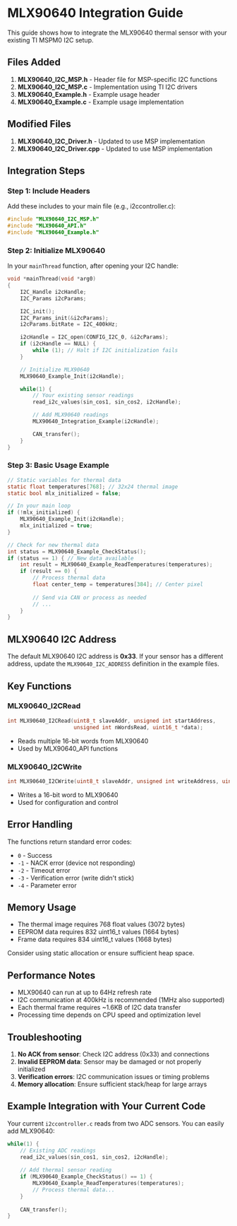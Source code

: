 # MLX90640 Integration Guide

This guide shows how to integrate the MLX90640 thermal sensor with your existing TI MSPM0 I2C setup.

## Files Added

1. **MLX90640_I2C_MSP.h** - Header file for MSP-specific I2C functions
2. **MLX90640_I2C_MSP.c** - Implementation using TI I2C drivers
3. **MLX90640_Example.h** - Example usage header
4. **MLX90640_Example.c** - Example usage implementation

## Modified Files

1. **MLX90640_I2C_Driver.h** - Updated to use MSP implementation
2. **MLX90640_I2C_Driver.cpp** - Updated to use MSP implementation

## Integration Steps

### Step 1: Include Headers

Add these includes to your main file (e.g., i2ccontroller.c):

```c
#include "MLX90640_I2C_MSP.h"
#include "MLX90640_API.h"
#include "MLX90640_Example.h"
```

### Step 2: Initialize MLX90640

In your `mainThread` function, after opening your I2C handle:

```c
void *mainThread(void *arg0)
{
    I2C_Handle i2cHandle;
    I2C_Params i2cParams;

    I2C_init();
    I2C_Params_init(&i2cParams);
    i2cParams.bitRate = I2C_400kHz;

    i2cHandle = I2C_open(CONFIG_I2C_0, &i2cParams);
    if (i2cHandle == NULL) {
        while (1); // Halt if I2C initialization fails
    }

    // Initialize MLX90640
    MLX90640_Example_Init(i2cHandle);

    while(1) {
        // Your existing sensor readings
        read_i2c_values(sin_cos1, sin_cos2, i2cHandle);

        // Add MLX90640 readings
        MLX90640_Integration_Example(i2cHandle);

        CAN_transfer();
    }
}
```

### Step 3: Basic Usage Example

```c
// Static variables for thermal data
static float temperatures[768]; // 32x24 thermal image
static bool mlx_initialized = false;

// In your main loop
if (!mlx_initialized) {
    MLX90640_Example_Init(i2cHandle);
    mlx_initialized = true;
}

// Check for new thermal data
int status = MLX90640_Example_CheckStatus();
if (status == 1) { // New data available
    int result = MLX90640_Example_ReadTemperatures(temperatures);
    if (result == 0) {
        // Process thermal data
        float center_temp = temperatures[384]; // Center pixel
        
        // Send via CAN or process as needed
        // ...
    }
}
```

## MLX90640 I2C Address

The default MLX90640 I2C address is **0x33**. If your sensor has a different address, update the `MLX90640_I2C_ADDRESS` definition in the example files.

## Key Functions

### MLX90640_I2CRead
```c
int MLX90640_I2CRead(uint8_t slaveAddr, unsigned int startAddress, 
                     unsigned int nWordsRead, uint16_t *data);
```
- Reads multiple 16-bit words from MLX90640
- Used by MLX90640_API functions

### MLX90640_I2CWrite  
```c
int MLX90640_I2CWrite(uint8_t slaveAddr, unsigned int writeAddress, uint16_t data);
```
- Writes a 16-bit word to MLX90640
- Used for configuration and control

## Error Handling

The functions return standard error codes:
- `0` - Success
- `-1` - NACK error (device not responding)
- `-2` - Timeout error  
- `-3` - Verification error (write didn't stick)
- `-4` - Parameter error

## Memory Usage

- The thermal image requires 768 float values (3072 bytes)
- EEPROM data requires 832 uint16_t values (1664 bytes)  
- Frame data requires 834 uint16_t values (1668 bytes)

Consider using static allocation or ensure sufficient heap space.

## Performance Notes

- MLX90640 can run at up to 64Hz refresh rate
- I2C communication at 400kHz is recommended (1MHz also supported)
- Each thermal frame requires ~1.6KB of I2C data transfer
- Processing time depends on CPU speed and optimization level

## Troubleshooting

1. **No ACK from sensor**: Check I2C address (0x33) and connections
2. **Invalid EEPROM data**: Sensor may be damaged or not properly initialized
3. **Verification errors**: I2C communication issues or timing problems
4. **Memory allocation**: Ensure sufficient stack/heap for large arrays

## Example Integration with Your Current Code

Your current `i2ccontroller.c` reads from two ADC sensors. You can easily add MLX90640:

```c
while(1) {
    // Existing ADC readings
    read_i2c_values(sin_cos1, sin_cos2, i2cHandle);
    
    // Add thermal sensor reading
    if (MLX90640_Example_CheckStatus() == 1) {
        MLX90640_Example_ReadTemperatures(temperatures);
        // Process thermal data...
    }
    
    CAN_transfer();
}
```
